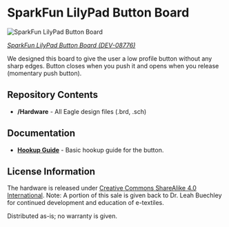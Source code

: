 SparkFun LilyPad Button Board
========================================

![SparkFun LilyPad Button Board](https://cdn.sparkfun.com/assets/parts/1/9/9/6/08776-LilyPad_Button_Board-01.jpg)

[*SparkFun LilyPad Button Board (DEV-08776)*](https://www.sparkfun.com/products/8776)

We designed this board to give the user a low profile button without any sharp edges. 
Button closes when you push it and opens when you release (momentary push button).

Repository Contents
-------------------
* **/Hardware** - All Eagle design files (.brd, .sch)

Documentation
--------------
* **[Hookup Guide](https://learn.sparkfun.com/tutorials/lilypad-buttons-and-switches)** - Basic hookup guide for the button.

License Information
-------------------
The hardware is released under [Creative Commons ShareAlike 4.0 International](https://creativecommons.org/licenses/by-sa/4.0/).
Note: A portion of this sale is given back to Dr. Leah Buechley for continued development and education of e-textiles.

Distributed as-is; no warranty is given.
